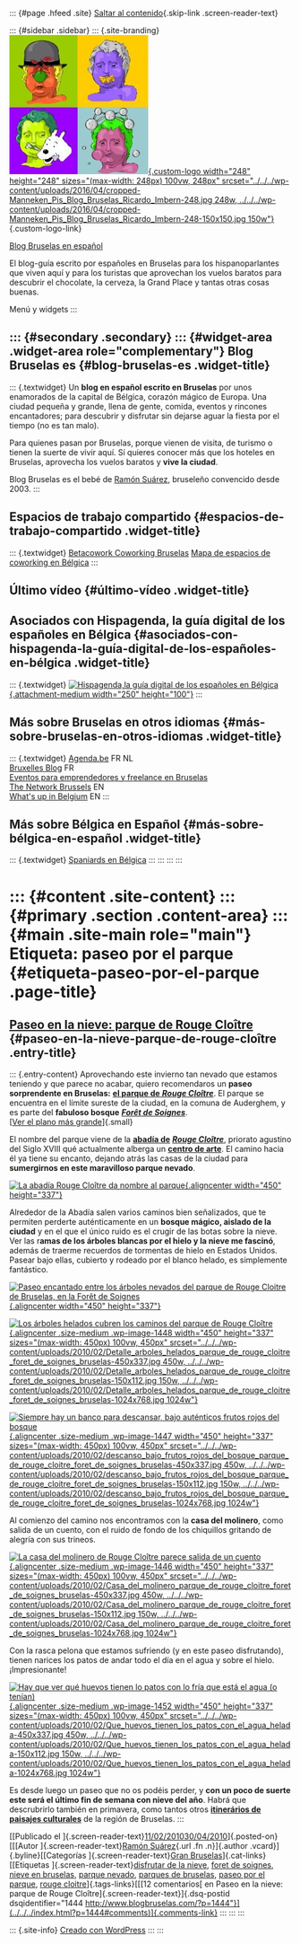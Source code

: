 ::: {#page .hfeed .site}
[Saltar al contenido](index.html#content){.skip-link
.screen-reader-text}

::: {#sidebar .sidebar}
::: {.site-branding}
[![](../../../wp-content/uploads/2016/04/cropped-Manneken_Pis_Blog_Bruselas_Ricardo_Imbern-248.jpg){.custom-logo
width="248" height="248" sizes="(max-width: 248px) 100vw, 248px"
srcset="../../../wp-content/uploads/2016/04/cropped-Manneken_Pis_Blog_Bruselas_Ricardo_Imbern-248.jpg 248w, ../../../wp-content/uploads/2016/04/cropped-Manneken_Pis_Blog_Bruselas_Ricardo_Imbern-248-150x150.jpg 150w"}](../../../index.html){.custom-logo-link}

[Blog Bruselas en español](../../../index.html)

El blog-guía escrito por españoles en Bruselas para los hispanoparlantes
que viven aquí y para los turistas que aprovechan los vuelos baratos
para descubrir el chocolate, la cerveza, la Grand Place y tantas otras
cosas buenas.

Menú y widgets
:::

::: {#secondary .secondary}
::: {#widget-area .widget-area role="complementary"}
Blog Bruselas es {#blog-bruselas-es .widget-title}
----------------

::: {.textwidget}
Un **blog en español escrito en Bruselas** por unos enamorados de la
capital de Bélgica, corazón mágico de Europa. Una ciudad pequeña y
grande, llena de gente, comida, eventos y rincones encantadores; para
descubrir y disfrutar sin dejarse aguar la fiesta por el tiempo (no es
tan malo).

Para quienes pasan por Bruselas, porque vienen de visita, de turismo o
tienen la suerte de vivir aquí. Sí quieres conocer más que los hoteles
en Bruselas, aprovecha los vuelos baratos y **vive la ciudad**.

Blog Bruselas es el bebé de [Ramón Suárez](http://www.ramonsuarez.com),
bruseleño convencido desde 2003.
:::

Espacios de trabajo compartido {#espacios-de-trabajo-compartido .widget-title}
------------------------------

::: {.textwidget}
[Betacowork Coworking Bruselas](http://www.betacowork.com) [Mapa de
espacios de coworking en Bélgica](http://coworkingbelgium.com)
:::

Último vídeo {#último-vídeo .widget-title}
------------

Asociados con Hispagenda, la guía digital de los españoles en Bélgica {#asociados-con-hispagenda-la-guía-digital-de-los-españoles-en-bélgica .widget-title}
---------------------------------------------------------------------

::: {.textwidget}
[![Hispagenda,la guía digital de los españoles en
Bélgica](../../../wp-content/uploads/2010/04/Hispagenda-250px.gif "Hispagenda, la guía digital de los españoles en Bélgica"){.attachment-medium
width="250" height="100"}](http://www.hispagenda.com)
:::

Más sobre Bruselas en otros idiomas {#más-sobre-bruselas-en-otros-idiomas .widget-title}
-----------------------------------

::: {.textwidget}
[Agenda.be](http://www.agenda.be) FR NL\
[Bruxelles Blog](http://www.bxlblog.be/) FR\
[Eventos para emprendedores y freelance en
Bruselas](http://www.betacowork.com/events/)\
[The Network
Brussels](http://groups.yahoo.com/group/TheNetworkBrussels/) EN\
[What\'s up in Belgium](http://www.whatsupin.be/) EN
:::

Más sobre Bélgica en Español {#más-sobre-bélgica-en-español .widget-title}
----------------------------

::: {.textwidget}
[Spaniards en Bélgica](http://www.spaniards.es/paises/belgica)
:::
:::
:::
:::

::: {#content .site-content}
::: {#primary .section .content-area}
::: {#main .site-main role="main"}
Etiqueta: paseo por el parque {#etiqueta-paseo-por-el-parque .page-title}
=============================

[Paseo en la nieve: parque de Rouge Cloître](../../../index.html?p=1444) {#paseo-en-la-nieve-parque-de-rouge-cloître .entry-title}
------------------------------------------------------------------------

::: {.entry-content}
Aprovechando este invierno tan nevado que estamos teniendo y que parece
no acabar, quiero recomendaros un **paseo sorprendente en Bruselas:**
[**el parque de** ***Rouge
Cloître***](http://www.opt.be/informations/atracciones_turisticas_auderghem__parque_del_rouge_cloitre/es/V/39694.html "El parque de Rouge Cloître").
El parque se encuentra en el límite sureste de la ciudad, en la comuna
de Auderghem, y es parte del **fabuloso bosque** *[**Forêt de
Soignes**](http://www.soignes-zonien.net/ "Toda la información sobre el bosque de Forêt des Soignes")*.\
[[Ver el plano más
grande](http://maps.google.com/maps?f=q&source=embed&hl=en&geocode=&q=rouge+cloitre+bruxelles&sll=37.0625,-95.677068&sspn=54.489258,114.169922&ie=UTF8&hq=&hnear=Roklooster,+Oudergem+1160+Oudergem,+Brussel+Hoofdstedelijk+Gewest,+Belgium&ll=50.813648,4.444342&spn=0.163345,0.282898&z=12)]{.small}

El nombre del parque viene de la [**abadía
de**](http://fr.wikipedia.org/wiki/Abbaye_du_Rouge-Cloître "La historia de la Abadía de Rouge Cloître")
*[**Rouge
Cloître**](http://fr.wikipedia.org/wiki/Abbaye_du_Rouge-Cloître "La historia de la Abadía de Rouge Cloître")*,
priorato agustino del Siglo XVIII qué actualmente alberga un [**centro
de
arte**](http://fr.wikipedia.org/wiki/Abbaye_du_Rouge-Cloître "Centro de Arte Rouge Cloître").
El camino hacia él ya tiene su encanto, dejando atrás las casas de la
ciudad para **sumergirnos en este maravilloso parque nevado**.

[![La abadía Rouge Cloître da nombre al
parque](../../../wp-content/uploads/2010/02/Abadia_parque_de_rouge_cloitre_foret_de_soignes_bruselas-450x337.jpg "La abadía Rouge Cloître da nombre al parque"){.aligncenter
width="450"
height="337"}](../../../wp-content/uploads/2010/02/Abadia_parque_de_rouge_cloitre_foret_de_soignes_bruselas.jpg)

Alrededor de la Abadía salen varios caminos bien señalizados, que te
permiten perderte auténticamente en un **bosque mágico, aislado de la
ciudad** y en el que el único ruido es el crugir de las botas sobre la
nieve. Ver las r**amas de los árboles blancas por el hielo y la nieve me
fascinó**, además de traerme recuerdos de tormentas de hielo en Estados
Unidos. Pasear bajo ellas, cubierto y rodeado por el blanco helado, es
simplemente fantástico.

[![Paseo encantado entre los árboles nevados del parque de Rouge Cloitre
de Bruselas, en la Forêt de
Soignes](../../../wp-content/uploads/2010/02/Paseo_encantado_en_el_parque_de_rouge_cloitre_foret_de_soignes_bruselas-450x337.jpg "Paseo encantado entre los árboles nevados del parque de Rouge Cloitre de Bruselas, en la Forêt de Soignes"){.aligncenter
width="450"
height="337"}](../../../wp-content/uploads/2010/02/Paseo_encantado_en_el_parque_de_rouge_cloitre_foret_de_soignes_bruselas.jpg)

[![Los árboles helados cubren los caminos del parque de Rouge
Cloître](../../../wp-content/uploads/2010/02/Detalle_arboles_helados_parque_de_rouge_cloitre_foret_de_soignes_bruselas-450x337.jpg "Los árboles helados cubren los caminos del parque de Rouge Cloître"){.aligncenter
.size-medium .wp-image-1448 width="450" height="337"
sizes="(max-width: 450px) 100vw, 450px"
srcset="../../../wp-content/uploads/2010/02/Detalle_arboles_helados_parque_de_rouge_cloitre_foret_de_soignes_bruselas-450x337.jpg 450w, ../../../wp-content/uploads/2010/02/Detalle_arboles_helados_parque_de_rouge_cloitre_foret_de_soignes_bruselas-150x112.jpg 150w, ../../../wp-content/uploads/2010/02/Detalle_arboles_helados_parque_de_rouge_cloitre_foret_de_soignes_bruselas-1024x768.jpg 1024w"}](../../../wp-content/uploads/2010/02/Detalle_arboles_helados_parque_de_rouge_cloitre_foret_de_soignes_bruselas.jpg)

[![Siempre hay un banco para descansar, bajo auténticos frutos rojos del
bosque](../../../wp-content/uploads/2010/02/descanso_bajo_frutos_rojos_del_bosque_parque_de_rouge_cloitre_foret_de_soignes_bruselas-450x337.jpg "Siempre hay un banco para descansar, bajo auténticos frutos rojos del bosque"){.aligncenter
.size-medium .wp-image-1447 width="450" height="337"
sizes="(max-width: 450px) 100vw, 450px"
srcset="../../../wp-content/uploads/2010/02/descanso_bajo_frutos_rojos_del_bosque_parque_de_rouge_cloitre_foret_de_soignes_bruselas-450x337.jpg 450w, ../../../wp-content/uploads/2010/02/descanso_bajo_frutos_rojos_del_bosque_parque_de_rouge_cloitre_foret_de_soignes_bruselas-150x112.jpg 150w, ../../../wp-content/uploads/2010/02/descanso_bajo_frutos_rojos_del_bosque_parque_de_rouge_cloitre_foret_de_soignes_bruselas-1024x768.jpg 1024w"}](../../../wp-content/uploads/2010/02/descanso_bajo_frutos_rojos_del_bosque_parque_de_rouge_cloitre_foret_de_soignes_bruselas.jpg)

Al comienzo del camino nos encontramos con la **casa del molinero**,
como salida de un cuento, con el ruido de fondo de los chiquillos
gritando de alegría con sus trineos.

[![La casa del molinero de Rouge Cloître parece salida de un
cuento](../../../wp-content/uploads/2010/02/Casa_del_molinero_parque_de_rouge_cloitre_foret_de_soignes_bruselas-450x337.jpg "La casa del molinero de Rouge Cloître parece salida de un cuento"){.aligncenter
.size-medium .wp-image-1446 width="450" height="337"
sizes="(max-width: 450px) 100vw, 450px"
srcset="../../../wp-content/uploads/2010/02/Casa_del_molinero_parque_de_rouge_cloitre_foret_de_soignes_bruselas-450x337.jpg 450w, ../../../wp-content/uploads/2010/02/Casa_del_molinero_parque_de_rouge_cloitre_foret_de_soignes_bruselas-150x112.jpg 150w, ../../../wp-content/uploads/2010/02/Casa_del_molinero_parque_de_rouge_cloitre_foret_de_soignes_bruselas-1024x768.jpg 1024w"}](../../../wp-content/uploads/2010/02/Casa_del_molinero_parque_de_rouge_cloitre_foret_de_soignes_bruselas.jpg)[](../../../wp-content/uploads/2010/02/Abadia_parque_de_rouge_cloitre_foret_de_soignes_bruselas.jpg)

Con la rasca pelona que estamos sufriendo (y en este paseo disfrutando),
tienen narices los patos de andar todo el día en el agua y sobre el
hielo. ¡Impresionante!

[![Hay que ver qué huevos tienen lo patos con lo fría que está el agua
(o
tenían)](../../../wp-content/uploads/2010/02/Que_huevos_tienen_los_patos_con_el_agua_helada-450x337.jpg "Hay que ver qué huevos tienen lo patos con lo fría que está el agua (o tenían)"){.aligncenter
.size-medium .wp-image-1452 width="450" height="337"
sizes="(max-width: 450px) 100vw, 450px"
srcset="../../../wp-content/uploads/2010/02/Que_huevos_tienen_los_patos_con_el_agua_helada-450x337.jpg 450w, ../../../wp-content/uploads/2010/02/Que_huevos_tienen_los_patos_con_el_agua_helada-150x112.jpg 150w, ../../../wp-content/uploads/2010/02/Que_huevos_tienen_los_patos_con_el_agua_helada-1024x768.jpg 1024w"}](../../../wp-content/uploads/2010/02/Que_huevos_tienen_los_patos_con_el_agua_helada.jpg)

Es desde luego un paseo que no os podéis perder, y **con un poco de
suerte este será el último fin de semana con nieve del año**. Habrá que
descrubrirlo también en primavera, como tantos otros **[itinerários de
paisajes
culturales](http://www.ecli.net/rbc/ "Descubre los diferentes paseos culturales por parques y jardines de Bruselas")**
de la región de Bruselas.
:::

[[Publicado el
]{.screen-reader-text}[11/02/201030/04/2010](../../../index.html?p=1444)]{.posted-on}[[[Autor
]{.screen-reader-text}[Ramón
Suárez](../../2010/04/30/index.html?author=2){.url .fn .n}]{.author
.vcard}]{.byline}[[Categorías ]{.screen-reader-text}[Gran
Bruselas](../../category/gran-bruselas/index.html)]{.cat-links}[[Etiquetas
]{.screen-reader-text}[disfrutar de la
nieve](../disfrutar-de-la-nieve/index.html), [foret de
soignes](../foret-de-soignes/index.html), [nieve en
bruselas](../nieve-en-bruselas/index.html), [parque
nevado](../parque-nevado/index.html), [parques de
bruselas](../parques-de-bruselas/index.html), [paseo por el
parque](index.html), [rouge
cloitre](../rouge-cloitre/index.html)]{.tags-links}[[[12 comentarios[ en
Paseo en la nieve: parque de Rouge
Cloître]{.screen-reader-text}]{.dsq-postid
dsqidentifier="1444 http://www.blogbruselas.com/?p=1444"}](../../../index.html?p=1444#comments)]{.comments-link}
:::
:::
:::

::: {.site-info}
[Creado con WordPress](https://es.wordpress.org/)
:::
:::
